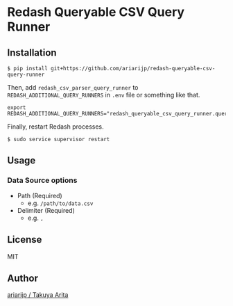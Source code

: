 # Redash Queryable CSV Query Runner

## Installation

```
$ pip install git+https://github.com/ariarijp/redash-queryable-csv-query-runner
```

Then, add `redash_csv_parser_query_runner` to `REDASH_ADDITIONAL_QUERY_RUNNERS` in `.env` file or something like that.

```
export REDASH_ADDITIONAL_QUERY_RUNNERS="redash_queryable_csv_query_runner.queryable_csv"
```

Finally, restart Redash processes.

```
$ sudo service supervisor restart
```

## Usage

### Data Source options

* Path (Required)
  * e.g. `/path/to/data.csv`
* Delimiter (Required)
  * e.g. `,`

## License

MIT

## Author

[ariarijp / Takuya Arita](https://github.com/ariarijp)
